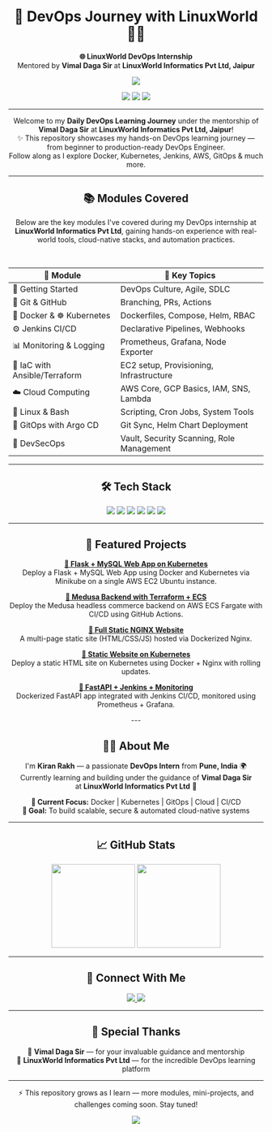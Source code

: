 <h1 align="center">🚀 DevOps Journey with LinuxWorld 🙋‍♂️</h1>

<p align="center">
  <strong>🌐 LinuxWorld DevOps Internship</strong><br/>
  Mentored by <strong>Vimal Daga Sir</strong> at <strong>LinuxWorld Informatics Pvt Ltd, Jaipur</strong>
</p>

<p align="center">
  <img src="https://readme-typing-svg.herokuapp.com?font=Fira+Code&size=22&duration=3000&pause=1000&center=true&width=435&lines=DevOps+Intern+at+LinuxWorld;Cloud+Native+Learner;Open+Source+Explorer;CI%2FCD+Pipeline+Builder"/>
</p>

<p align="center">
  <img src="https://img.shields.io/badge/LinuxWorld-Tech%20Intern-blue?style=for-the-badge&logo=linux" />
  <img src="https://img.shields.io/github/last-commit/Kiranrakh/LW-DevOps-Learning-Daily?style=for-the-badge&color=green" />
  <img src="https://img.shields.io/github/stars/Kiranrakh/LW-DevOps-Learning-Daily?style=for-the-badge" />
</p>

---

<p align="center">
  Welcome to my <strong>Daily DevOps Learning Journey</strong> under the mentorship of <strong>Vimal Daga Sir</strong> at <strong>LinuxWorld Informatics Pvt Ltd, Jaipur</strong>!<br>
  ✨ This repository showcases my hands-on DevOps learning journey — from beginner to production-ready DevOps Engineer. <br/>
  Follow along as I explore Docker, Kubernetes, Jenkins, AWS, GitOps & much more.
</p>

---

<h2 align="center">📚 Modules Covered</h2>

<p align="center">
  Below are the key modules I've covered during my DevOps internship at <strong>LinuxWorld Informatics Pvt Ltd</strong>,
  gaining hands-on experience with real-world tools, cloud-native stacks, and automation practices.
</p>

<br/>

<div align="center">

<table>
  <thead>
    <tr>
      <th>📘 Module</th>
      <th>🔧 Key Topics</th>
    </tr>
  </thead>
  <tbody>
    <tr>
      <td>🏁 Getting Started</td>
      <td>DevOps Culture, Agile, SDLC</td>
    </tr>
    <tr>
      <td>🔗 Git & GitHub</td>
      <td>Branching, PRs, Actions</td>
    </tr>
    <tr>
      <td>🐳 Docker & ☸ Kubernetes</td>
      <td>Dockerfiles, Compose, Helm, RBAC</td>
    </tr>
    <tr>
      <td>⚙️ Jenkins CI/CD</td>
      <td>Declarative Pipelines, Webhooks</td>
    </tr>
    <tr>
      <td>📊 Monitoring & Logging</td>
      <td>Prometheus, Grafana, Node Exporter</td>
    </tr>
    <tr>
      <td>🧱 IaC with Ansible/Terraform</td>
      <td>EC2 setup, Provisioning, Infrastructure</td>
    </tr>
    <tr>
      <td>☁️ Cloud Computing</td>
      <td>AWS Core, GCP Basics, IAM, SNS, Lambda</td>
    </tr>
    <tr>
      <td>🐧 Linux & Bash</td>
      <td>Scripting, Cron Jobs, System Tools</td>
    </tr>
    <tr>
      <td>🔁 GitOps with Argo CD</td>
      <td>Git Sync, Helm Chart Deployment</td>
    </tr>
    <tr>
      <td>🔐 DevSecOps</td>
      <td>Vault, Security Scanning, Role Management</td>
    </tr>
  </tbody>
</table>

---

<h2 align="center">🛠️ Tech Stack</h2>

<p align="center">
  <img src="https://img.shields.io/badge/Docker-2496ED?style=for-the-badge&logo=docker&logoColor=white"/>
  <img src="https://img.shields.io/badge/Kubernetes-326CE5?style=for-the-badge&logo=kubernetes&logoColor=white"/>
  <img src="https://img.shields.io/badge/Jenkins-D24939?style=for-the-badge&logo=jenkins&logoColor=white"/>
  <img src="https://img.shields.io/badge/Terraform-623CE4?style=for-the-badge&logo=terraform&logoColor=white"/>
  <img src="https://img.shields.io/badge/Ansible-EE0000?style=for-the-badge&logo=ansible&logoColor=white"/>
  <img src="https://img.shields.io/badge/AWS-FF9900?style=for-the-badge&logo=amazonaws&logoColor=white"/>
</p>

---
<h2 align="center">🚀 Featured Projects</h2> <p align="center"> <a href="https://github.com/Kiranrakh/Flask-MySQL-App-on-Kubernetes-Minikube-EC2-.git"><strong>📌 Flask + MySQL Web App on Kubernetes</strong></a><br/> Deploy a Flask + MySQL Web App using Docker and Kubernetes via Minikube on a single AWS EC2 Ubuntu instance. </p> <p align="center"> <a href="https://github.com/Kiranrakh/Terraform-Ia-to-Deploy-Medusa-Backend-on-AWS-ECS-Fargate.git"><strong>📌 Medusa Backend with Terraform + ECS</strong></a><br/> Deploy the Medusa headless commerce backend on AWS ECS Fargate with CI/CD using GitHub Actions. </p> <p align="center"> <a href="https://github.com/Kiranrakh/full-static-nginx-website.git"><strong>📌 Full Static NGINX Website</strong></a><br/> A multi-page static site (HTML/CSS/JS) hosted via Dockerized Nginx. </p> <p align="center"> <a href="https://github.com/Kiranrakh/Deploying-a-Static-HTML-Website-on-Kubernetes-using-Docker-Nginx.git"><strong>📌 Static Website on Kubernetes</strong></a><br/> Deploy a static HTML site on Kubernetes using Docker + Nginx with rolling updates. </p> <p align="center"> <a href="https://github.com/Kiranrakh/Dockerized-FastAPI-Application.git"><strong>📌 FastAPI + Jenkins + Monitoring</strong></a><br/> Dockerized FastAPI app integrated with Jenkins CI/CD, monitored using Prometheus + Grafana. </p>
---

<h2 align="center">🙋‍♂️ About Me</h2>

<p align="center">
  I'm <strong>Kiran Rakh</strong> — a passionate <strong>DevOps Intern</strong> from <strong>Pune, India</strong> 🌍<br/>
  Currently learning and building under the guidance of <strong>Vimal Daga Sir</strong><br/>
  at <strong>LinuxWorld Informatics Pvt Ltd</strong> 🚀
</p>

<p align="center">
  <strong>🔭 Current Focus:</strong> Docker | Kubernetes | GitOps | Cloud | CI/CD<br/>
  <strong>🧠 Goal:</strong> To build scalable, secure & automated cloud-native systems
</p>





---

<h2 align="center">📈 GitHub Stats</h2>

<p align="center">
  <img src="https://github-readme-stats.vercel.app/api?username=Kiranrakh&show_icons=true&theme=tokyonight&count_private=true" height="165" />
  <img src="https://github-readme-stats.vercel.app/api/top-langs/?username=Kiranrakh&layout=compact&theme=tokyonight" height="165" />
</p>





---

<h2 align="center">📡 Connect With Me</h2>

<p align="center">
  <a href="https://www.linkedin.com/in/kiran-rakh-b644b6248/">
    <img src="https://img.shields.io/badge/LinkedIn-Kiran%20Rakh-blue?style=for-the-badge&logo=linkedin"/>
  </a>
  <a href="https://github.com/Kiranrakh">
    <img src="https://img.shields.io/badge/GitHub-Kiranrakh-black?style=for-the-badge&logo=github"/>
  </a>
</p>

---

<h2 align="center">🙏 Special Thanks</h2>

<p align="center">
  🧠 <strong>Vimal Daga Sir</strong> — for your invaluable guidance and mentorship<br />
  🏢 <strong>LinuxWorld Informatics Pvt Ltd</strong> — for the incredible DevOps learning platform
</p>

---

<p align="center">
  ⚡ This repository grows as I learn — more modules, mini-projects, and challenges coming soon. Stay tuned!
</p>

<p align="center">
  <img src="https://capsule-render.vercel.app/api?type=waving&color=gradient&height=120&section=footer"/>
</p>


